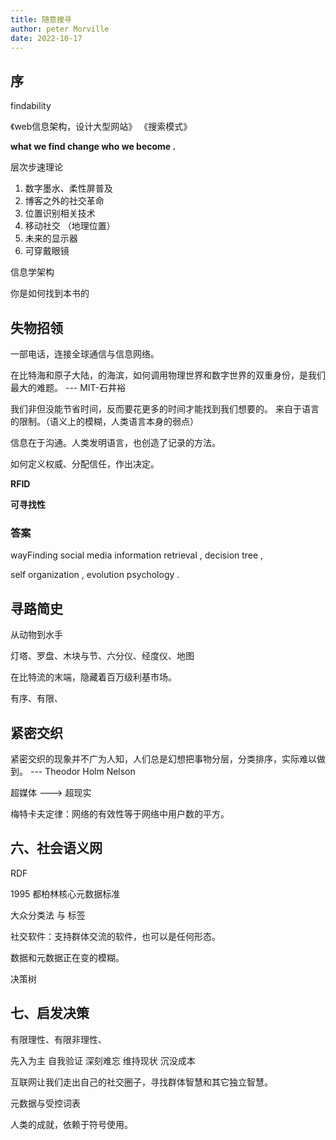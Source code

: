 ```yaml
---
title: 随意搜寻
author: peter Morville 
date: 2022-10-17
---
```


## 序

findability 

《web信息架构，设计大型网站》
《搜索模式》

**what we find change who we become .** 

层次步速理论 



1. 数字墨水、柔性屏普及
2. 博客之外的社交革命
3. 位置识别相关技术
4. 移动社交 （地理位置）
5. 未来的显示器
6. 可穿戴眼镜

信息学架构

你是如何找到本书的

## 失物招领

一部电话，连接全球通信与信息网络。

在比特海和原子大陆，的海滨，如何调用物理世界和数字世界的双重身份，是我们最大的难题。 --- MIT-石井裕

我们非但没能节省时间，反而要花更多的时间才能找到我们想要的。
来自于语言的限制。（语义上的模糊，人类语言本身的弱点）

信息在于沟通。人类发明语言，也创造了记录的方法。

如何定义权威、分配信任，作出决定。

**RFID**

**可寻找性**

### 答案

wayFinding  social media information retrieval , decision tree , 

self organization , evolution psychology . 



## 寻路简史

从动物到水手

灯塔、罗盘、木块与节、六分仪、经度仪、地图

在比特流的末端，隐藏着百万级利基市场。



有序、有限、

## 紧密交织

紧密交织的现象并不广为人知，人们总是幻想把事物分层，分类排序，实际难以做到。 --- Theodor Holm Nelson 

超媒体 ---> 超现实 

梅特卡夫定律：网络的有效性等于网络中用户数的平方。

## 六、社会语义网

RDF 

1995 都柏林核心元数据标准

大众分类法 与 标签 

社交软件：支持群体交流的软件，也可以是任何形态。

数据和元数据正在变的模糊。

决策树

## 七、启发决策

有限理性、有限非理性、

先入为主 自我验证 深刻难忘 维持现状 沉没成本

互联网让我们走出自己的社交圈子，寻找群体智慧和其它独立智慧。

元数据与受控词表

人类的成就，依赖于符号使用。
